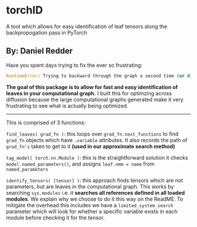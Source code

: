 # torchID
A tool which allows for easy identification of leaf tensors along the backpropogation pass in PyTorch

By: Daniel Redder
----

Have you spent days trying to fix the ever so frustrating: 
```py
RuntimeError: Trying to backward through the graph a second time (or directly access saved tensors after they have already been freed).
```
**The goal of this package is to allow for fast and easy identification of leaves in your computational graph.** I built this for optimzing across diffusion because the large computational graphs generated make it very frustrating to see what is actually being optimized. 

----

This is comprised of 3 functions:

`find_leaves( grad_fn )`: this loops over `grad_fn.next_functions` to find `grad_fn` objects which have `.variable` attributes. It also records the path of `grad_fn's` taken to get to it **(used in our approximate search method)**

`tag_model( torch.nn.Module )`: this is the straightforward solution it checks `model.named_parameters()`, and assigns `leaf.nmm = name` from `named_parameters` 

`identify_tensors( [tensor] )`: this approach finds tensors which are not parameters, but are leaves in the computational graph. This works by searching `sys.modules` i.e. it **searches all references defined in all loaded modules**. We explain why we choose to do it this way on the ReadME. To mitigate the overhead this includes we have a `limited_system_search` parameter which will look for whether a specific variable exists in each module before checking it for the tensor. 
